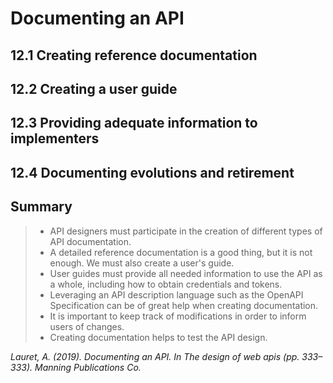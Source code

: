 # Documenting an API

## 12.1 Creating reference documentation

## 12.2 Creating a user guide

## 12.3 Providing adequate information to implementers

## 12.4 Documenting evolutions and retirement

## Summary

> - API designers must participate in the creation of different types of API documentation.
> - A detailed reference documentation is a good thing, but it is not enough. We must also create a user's guide.
> - User guides must provide all needed information to use the API as a whole, including how to obtain credentials and tokens.
> - Leveraging an API description language such as the OpenAPI Specification can be of great help when creating documentation.
> - It is important to keep track of modifications in order to inform users of changes.
> - Creating documentation helps to test the API design.

  *Lauret, A. (2019). Documenting an API. In The design of web apis (pp. 333–333). Manning Publications Co.*
